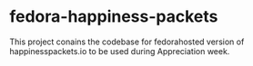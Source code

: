 # fedora-happiness-packets

This project conains the codebase for fedorahosted version of happinesspackets.io to be used during Appreciation week.

